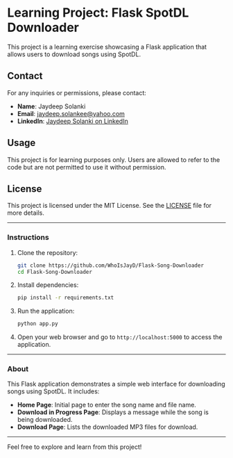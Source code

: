 # Learning Project: Flask SpotDL Downloader

This project is a learning exercise showcasing a Flask application that allows users to download songs using SpotDL.

## Contact

For any inquiries or permissions, please contact:

- **Name**: Jaydeep Solanki
- **Email**: jaydeep.solankee@yahoo.com
- **LinkedIn**: [Jaydeep Solanki on LinkedIn](https://www.linkedin.com/in/jaydeep-solanki-79ab61253/)

## Usage

This project is for learning purposes only. Users are allowed to refer to the code but are not permitted to use it without permission.

## License

This project is licensed under the MIT License. See the [LICENSE](LICENSE) file for more details.

---

### Instructions

1. Clone the repository:
   ```bash
   git clone https://github.com/WhoIsJayD/Flask-Song-Downloader
   cd Flask-Song-Downloader
   ```

2. Install dependencies:
   ```bash
   pip install -r requirements.txt
   ```

3. Run the application:
   ```bash
   python app.py
   ```

4. Open your web browser and go to `http://localhost:5000` to access the application.

---

### About

This Flask application demonstrates a simple web interface for downloading songs using SpotDL. It includes:

- **Home Page**: Initial page to enter the song name and file name.
- **Download in Progress Page**: Displays a message while the song is being downloaded.
- **Download Page**: Lists the downloaded MP3 files for download.

---

Feel free to explore and learn from this project!

